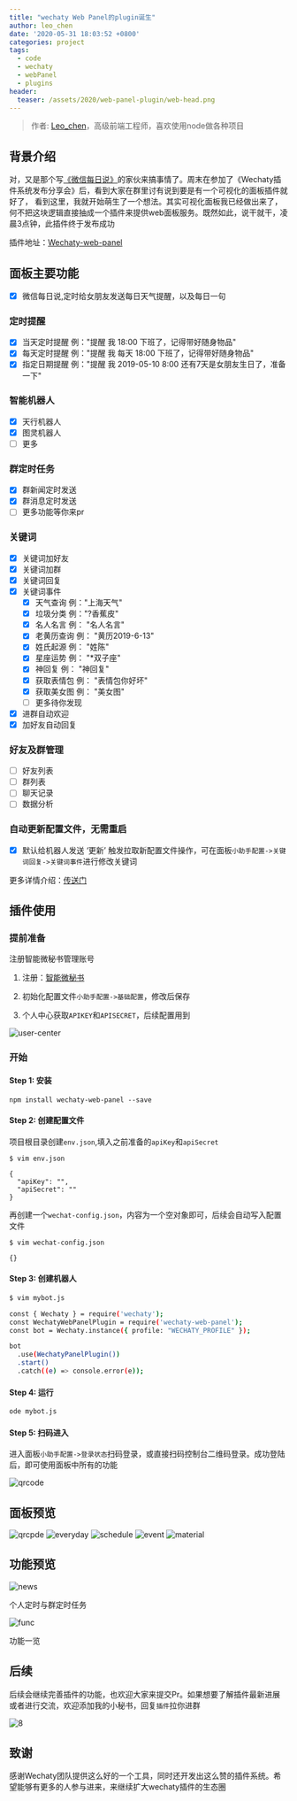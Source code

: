 ```yaml
---
title: "wechaty Web Panel的plugin诞生"
author: leo_chen
date: '2020-05-31 18:03:52 +0800'
categories: project
tags:
  - code
  - wechaty
  - webPanel
  - plugins
header:
  teaser: /assets/2020/web-panel-plugin/web-head.png
---
```


> 作者: [Leo_chen](https://github.com/gengchen528/)，高级前端工程师，喜欢使用node做各种项目

<!-- more -->

## 背景介绍

对，又是那个写[《微信每日说》](https://github.com/gengchen528/wechatBot)的家伙来搞事情了。周末在参加了《Wechaty插件系统发布分享会》后，看到大家在群里讨有说到要是有一个可视化的面板插件就好了，
看到这里，我就开始萌生了一个想法。其实可视化面板我已经做出来了，何不把这块逻辑直接抽成一个插件来提供web面板服务。既然如此，说干就干，凌晨3点钟，此插件终于发布成功

插件地址：[Wechaty-web-panel](https://github.com/gengchen528/wechaty-web-panel)

## 面板主要功能

- [x] 微信每日说,定时给女朋友发送每日天气提醒，以及每日一句

### 定时提醒

- [x] 当天定时提醒  例："提醒 我 18:00 下班了，记得带好随身物品"
- [x] 每天定时提醒  例："提醒 我 每天 18:00 下班了，记得带好随身物品"
- [x] 指定日期提醒  例："提醒 我 2019-05-10 8:00 还有7天是女朋友生日了，准备一下"

### 智能机器人

- [x] 天行机器人
- [x] 图灵机器人
- [ ] 更多

### 群定时任务

- [x] 群新闻定时发送
- [x] 群消息定时发送
- [ ] 更多功能等你来pr

### 关键词

- [x] 关键词加好友
- [x] 关键词加群
- [x] 关键词回复
- [x] 关键词事件
  - [x] 天气查询 例："上海天气"
  - [x] 垃圾分类 例："?香蕉皮"
  - [x] 名人名言 例： "名人名言"
  - [x] 老黄历查询 例： "黄历2019-6-13"
  - [x] 姓氏起源 例： "姓陈"
  - [x] 星座运势 例： "*双子座"
  - [x] 神回复 例： "神回复"
  - [x] 获取表情包 例： "表情包你好坏"
  - [x] 获取美女图 例： "美女图"
  - [ ] 更多待你发现
- [x] 进群自动欢迎
- [x] 加好友自动回复

### 好友及群管理

- [ ] 好友列表
- [ ] 群列表
- [ ] 聊天记录
- [ ] 数据分析

### 自动更新配置文件，无需重启

- [x] 默认给机器人发送 ‘更新’ 触发拉取新配置文件操作，可在面板`小助手配置->关键词回复->关键词事件`进行修改关键词

更多详情介绍：[传送门](https://www.xkboke.com/web-inn/secretary/client.html#%E5%B0%8F%E5%8A%A9%E6%89%8B%E5%8A%9F%E8%83%BD%E4%B8%80%E8%A7%88)

## 插件使用

### 提前准备

注册智能微秘书管理账号

1. 注册：[智能微秘书](https://wechat.aibotk.com/#/signup)

2. 初始化配置文件`小助手配置->基础配置`，修改后保存

3. 个人中心获取`APIKEY`和`APISECRET`，后续配置用到

![user-center](/assets/2020/web-panel-plugin/user-center.png)

### 开始

#### Step 1: 安装

```shell
npm install wechaty-web-panel --save
```

#### Step 2: 创建配置文件

项目根目录创建`env.json`,填入之前准备的`apiKey`和`apiSecret`

```shell
$ vim env.json

{
  "apiKey": "",
  "apiSecret": ""
}
```

再创建一个`wechat-config.json`，内容为一个空对象即可，后续会自动写入配置文件

```shell
$ vim wechat-config.json

{}
```

#### Step 3: 创建机器人

```sh
$ vim mybot.js

const { Wechaty } = require('wechaty');
const WechatyWebPanelPlugin = require('wechaty-web-panel');
const bot = Wechaty.instance({ profile: "WECHATY_PROFILE" });

bot
  .use(WechatyPanelPlugin())
  .start()
  .catch((e) => console.error(e));

```

#### Step 4: 运行

```sh
ode mybot.js
```

#### Step 5: 扫码进入

进入面板`小助手配置->登录状态`扫码登录，或直接扫码控制台二维码登录。成功登陆后，即可使用面板中所有的功能

![qrcode](/assets/2020/web-panel-plugin/qrcode-s.png)

## 面板预览

![qrcpde](/assets/2020/web-panel-plugin/qrcode.png)
![everyday](/assets/2020/web-panel-plugin/everyday.png)
![schedule](/assets/2020/web-panel-plugin/schedule.png)
![event](/assets/2020/web-panel-plugin/event.png)
![material](/assets/2020/web-panel-plugin/material.png)

## 功能预览

![news](/assets/2020/web-panel-plugin/news.jpeg)

个人定时与群定时任务

![func](/assets/2020/web-panel-plugin/func.jpeg)

功能一览

## 后续

后续会继续完善插件的功能，也欢迎大家来提交Pr。如果想要了解插件最新进展或者进行交流，欢迎添加我的小秘书，回复`插件`拉你进群

![8](/assets/2020/web-panel-plugin/qr.png)

## 致谢

感谢Wechaty团队提供这么好的一个工具，同时还开发出这么赞的插件系统。希望能够有更多的人参与进来，来继续扩大wechaty插件的生态圈
